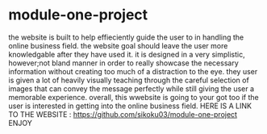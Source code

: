 # module-one-project
the website is built to help effieciently guide the user to in handling the online business field.
the website goal should leave the user more knowledgable after they have used it. it is designed in a very simplistic, however;not bland manner in order to really showcase the necessary information without creating too much of a distraction to the eye. they user is given a lot of heavily visually teaching through the careful selection of images that can convey the message perfectly while still giving the user a memorable experience. overall, this wwebsite is going to your got too if the user is interested in getting into the online business field.
HERE IS A LINK TO THE WEBSITE : https://github.com/sikoku03/module-one-project
ENJOY
